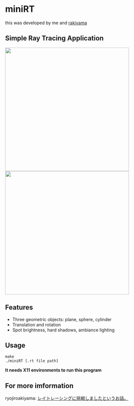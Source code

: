 # miniRT

this was developed by me and <a href="https://github.com/ryojiroakiyama">rakiyama</a>

## Simple Ray Tracing Application

<img src="https://user-images.githubusercontent.com/64348608/153751755-40fb93af-d8f4-4263-9884-7bbfb74baa33.PNG" width=400px>   <img src="https://user-images.githubusercontent.com/64348608/153751753-252aeadc-394b-43c0-8f1e-eba1ede4b5e0.PNG" width=400px>

## Features

* Three geometric objects: plane, sphere, cylinder
* Translation and rotation
* Spot brightness, hard shadows, ambiance lighting

## Usage

```
make
./miniRT [.rt file path]
```
**It needs X11 environments to run this program**

## For more imformation

ryojiroakiyama: [レイトレーシングに挑戦しましたというお話。](https://rakiyama0229.hatenablog.jp/entry/2022/02/20/221743)
